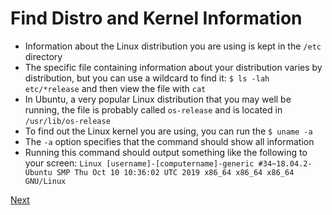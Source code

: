 # Find Distro and Kernel Information

* Information about the Linux distribution you are using is kept in the `/etc` directory
* The specific file containing information about your distribution varies by distribution, but you can use a wildcard to find it: `$ ls -lah etc/*release` and then view the file with `cat`
* In Ubuntu, a very popular Linux distribution that you may well be running, the file is probably called `os-release` and is located in `/usr/lib/os-release`
* To find out the Linux kernel you are using, you can run the `$ uname -a`
* The `-a` option specifies that the command should show all information
* Running this command should output something like the following to your screen: `Linux [username]-[computername]-generic #34~18.04.2-Ubuntu SMP Thu Oct 10 10:36:02 UTC 2019 x86_64 x86_64 x86_64 GNU/Linux`

[Next](system_hardware_disk_info.md)
